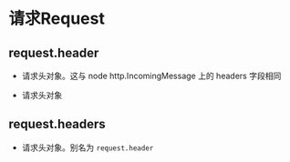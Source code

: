 # 请求Request

## request.header

  - 请求头对象。这与 node http.IncomingMessage 上的 headers 字段相同

  - 请求头对象

## request.headers

  - 请求头对象。别名为 `request.header`
